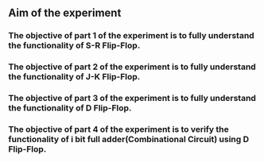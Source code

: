## Aim of the experiment
### The objective of part 1 of the experiment is to fully understand the functionality of S-R Flip-Flop.
### The objective of part 2 of the experiment is to fully understand the functionality of J-K Flip-Flop.
### The objective of part 3 of the experiment is to fully understand the functionality of D Flip-Flop.
### The objective of part 4 of the experiment is to verify the functionality of i bit full adder(Combinational Circuit) using D Flip-Flop.

